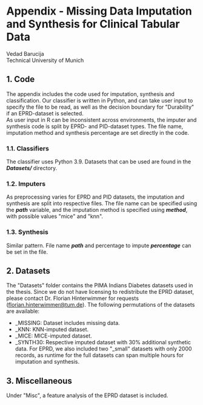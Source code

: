 # Appendix - Missing Data Imputation and Synthesis for Clinical Tabular Data
Vedad Barucija  
Technical University of Munich

## 1. Code
The appendix includes the code used for imputation, synthesis and classification.
Our classifier is written in Python, and can take user input to specify the file to be read, as well as the decision boundary for "Durability" if an EPRD-dataset is selected.  
As user input in R can be inconsistent across environments, the imputer and synthesis code is split by EPRD- and PID-dataset types. The file name, imputation method and synthesis percentage are set directly in the code.

### 1.1. Classifiers
The classifier uses Python 3.9. Datasets that can be used are found in the  ***Datasets/***  directory. 

### 1.2. Imputers
As preprocessing varies for EPRD and PID datasets, the imputation and synthesis are split into respective files. The file name can be specified using the ***path*** variable, and the imputation method is specified using ***method***, with possible values "mice" and "knn".

### 1.3. Synthesis
Similar pattern. File name ***path*** and percentage to impute ***percentage*** can be set in the file.


## 2. Datasets
The "Datasets" folder contains the PIMA Indians Diabetes datasets used in the thesis. Since we do not have licensing to redistribute the EPRD dataset, please contact Dr. Florian Hinterwimmer for requests (florian.hinterwimmer@tum.de). The following permutations of the datasets are available:
- _MISSING: Dataset includes missing data.
- _KNN: KNN-imputed dataset.
- _MICE: MICE-imputed dataset.
- _SYNTH30: Respective imputed dataset with 30% additional synthetic data.
For EPRD, we also included two "_small" datasets with only 2000 records, as runtime for the full datasets can span multiple hours for imputation and synthesis.

## 3. Miscellaneous
Under "Misc", a feature analysis of the EPRD dataset is included.

